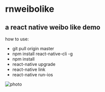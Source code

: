 # rnweibolike
a react native weibo like demo 
---
how to use:
- git pull origin master
- npm install react-native-cli -g
- npm install 
- react-native upgrade
- react-native link
- react-native run-ios


![photo](rnc-1.gif "logo")
<!-- ![photo](assets/img/icon.png "logo") -->





